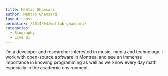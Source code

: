 ```yaml
---
title: Mahtab Ghamsari
author: Mahtab Ghamsari
layout: post
permalink: /2014/04/mahtab-ghamsari/
categories:
  - Biography
  - Live 01
---
```

I&#8217;m a developer and researcher interested in music, media and technology. I work with open-source software in Montreal and see an immense importance in knowing programming as well as we know every day math especially in the academic environment.
